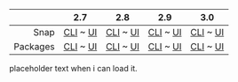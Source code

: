 ||2.7|2.8|2.9|3.0|
|-----:|:-----:|:-----:|:-----:|:-----:|
Snap|[CLI](/t/maas-log-file-snap-2-7-cli/3418) ~ [UI](/t/maas-log-file-snap-2-7-ui/3419)|[CLI](/t/maas-log-file-snap-2-8-cli/3420) ~ [UI](/t/maas-log-file-snap-2-8-ui/3421)|[CLI](/t/maas-log-file-snap-2-9-cli/3422) ~ [UI](/t/maas-log-file-snap-2-9-ui/3423)|[CLI](/t/maas-log-file-snap-3-0-cli/4005) ~ [UI](/t/maas-log-file-snap-3-0-ui/4006)|
Packages|[CLI](/t/maas-log-file-deb-2-7-cli/3424) ~ [UI](/t/maas-log-file-deb-2-7-ui/3425)|[CLI](/t/maas-log-file-deb-2-8-cli/3426) ~ [UI](/t/maas-log-file-deb-2-8-ui/3427)|[CLI](/t/maas-log-file-deb-2-9-cli/3429) ~ [UI](/t/maas-log-file-deb-2-9-ui/3428)|[CLI](/t/maas-log-file-deb-3-0-cli/4007) ~ [UI](/t/maas-log-file-deb-3-0-ui/4008)|
placeholder text when i can load it.
